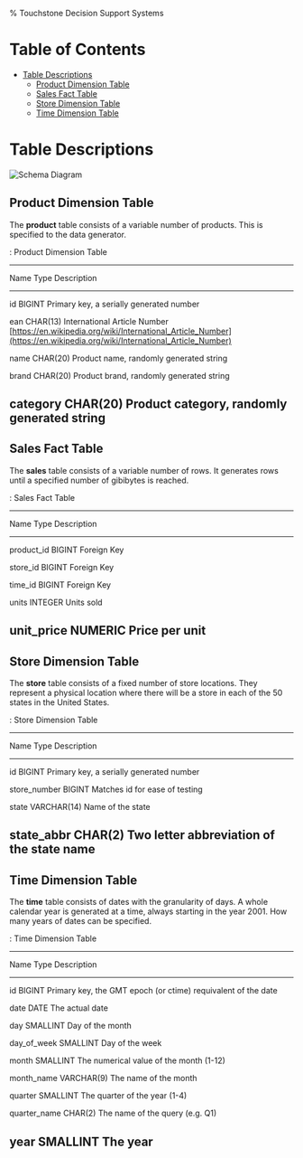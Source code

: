 % Touchstone Decision Support Systems

Table of Contents
=================

* [Table Descriptions](#table-descriptions)
  * [Product Dimension Table](#product-dimension-table)
  * [Sales Fact Table](#sales-fact-table)
  * [Store Dimension Table](#store-dimension-table)
  * [Time Dimension Table](#time-dimension-table)

Table Descriptions
==================

![Schema Diagram](schema.png)

Product Dimension Table
-----------------------

The **product** table consists of a variable number of products.  This is specified to the data generator.

: Product Dimension Table

-------------------------------------------------------------------------------
Name      Type      Description
--------- --------- -----------------------------------------------------------
id        BIGINT    Primary key, a serially generated number

ean       CHAR(13)  International Article Number
                    [https://en.wikipedia.org/wiki/International_Article_Number](https://en.wikipedia.org/wiki/International_Article_Number)

name      CHAR(20)  Product name, randomly generated string

brand     CHAR(20)  Product brand, randomly generated string

category  CHAR(20)  Product category, randomly generated string
-------------------------------------------------------------------------------

Sales Fact Table
----------------

The **sales** table consists of a variable number of rows.  It generates rows until a specified number of gibibytes is reached.

: Sales Fact Table

------------------------------------
Name        Type     Description
----------- -------- ---------------
product_id  BIGINT   Foreign Key

store_id    BIGINT   Foreign Key

time_id     BIGINT   Foreign Key

units       INTEGER  Units sold

unit_price  NUMERIC  Price per unit
------------------------------------

Store Dimension Table
---------------------

The **store** table consists of a fixed number of store locations.  They represent a physical location where there will be a store in each of the 50 states in the United States.

: Store Dimension Table

---------------------------------------------------------------------
Name          Type         Description
------------  ------------ ------------------------------------------
id            BIGINT       Primary key, a serially generated number

store_number  BIGINT       Matches id for ease of testing

state         VARCHAR(14)  Name of the state

state_abbr    CHAR(2)      Two letter abbreviation of the state name
---------------------------------------------------------------------

Time Dimension Table
--------------------

The **time** table consists of dates with the granularity of days.  A whole calendar year is generated at a time, always starting in the year 2001.  How many years of dates can be specified.

: Time Dimension Table

-------------------------------------------------------------------------------
Name          Type        Description
------------- ----------- -----------------------------------------------------
id            BIGINT      Primary key, the GMT epoch (or ctime) requivalent of
                          the date

date          DATE        The actual date

day           SMALLINT    Day of the month

day_of_week   SMALLINT    Day of the week

month         SMALLINT    The numerical value of the month (1-12)

month_name    VARCHAR(9)  The name of the month

quarter       SMALLINT    The quarter of the year (1-4)

quarter_name  CHAR(2)     The name of the query (e.g. Q1)

year          SMALLINT    The year
-------------------------------------------------------------------------------
